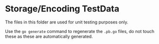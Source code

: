 # Storage/Encoding TestData

The files in this folder are used for unit testing purposes only.

Use the `go generate` command to regenerate the `.pb.go` files,
do not touch these as these are automatically generated.
